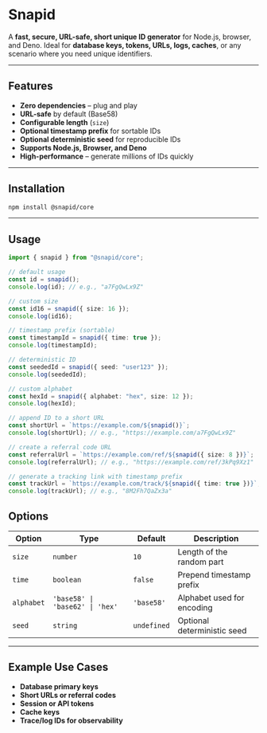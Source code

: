# Snapid

A **fast, secure, URL-safe, short unique ID generator** for Node.js, browser, and Deno.
Ideal for **database keys, tokens, URLs, logs, caches**, or any scenario where you need unique identifiers.

---

## Features

- **Zero dependencies** – plug and play
- **URL-safe** by default (Base58)
- **Configurable length** (`size`)
- **Optional timestamp prefix** for sortable IDs
- **Optional deterministic seed** for reproducible IDs
- **Supports Node.js, Browser, and Deno**
- **High-performance** – generate millions of IDs quickly

---

## Installation

```bash
npm install @snapid/core
```

---

## Usage
``` TypeScript
import { snapid } from "@snapid/core";

// default usage
const id = snapid();
console.log(id); // e.g., "a7FgQwLx9Z"

// custom size
const id16 = snapid({ size: 16 });
console.log(id16);

// timestamp prefix (sortable)
const timestampId = snapid({ time: true });
console.log(timestampId);

// deterministic ID
const seededId = snapid({ seed: "user123" });
console.log(seededId);

// custom alphabet
const hexId = snapid({ alphabet: "hex", size: 12 });
console.log(hexId);

// append ID to a short URL
const shortUrl = `https://example.com/${snapid()}`;
console.log(shortUrl); // e.g., "https://example.com/a7FgQwLx9Z"

// create a referral code URL
const referralUrl = `https://example.com/ref/${snapid({ size: 8 })}`;
console.log(referralUrl); // e.g., "https://example.com/ref/3kPq9Xz1"

// generate a tracking link with timestamp prefix
const trackUrl = `https://example.com/track/${snapid({ time: true })}`;
console.log(trackUrl); // e.g., "8M2Fh7QaZx3a"

```

## Options
| Option     | Type      | Default   | Description                 |
| ----------- | --------- | --------- | --------------------------- |
| `size`     | `number`  | `10`        | Length of the random part   |
| `time`     | `boolean` | `false`     | Prepend timestamp prefix    |
| `alphabet` | `'base58' \| 'base62' \| 'hex'` | `'base58'` | Alphabet used for encoding |
| `seed`     | `string`  | `undefined` | Optional deterministic seed |

---

## Example Use Cases

 - **Database primary keys**
 - **Short URLs or referral codes**
 - **Session or API tokens**
 - **Cache keys**
 - **Trace/log IDs for observability**
